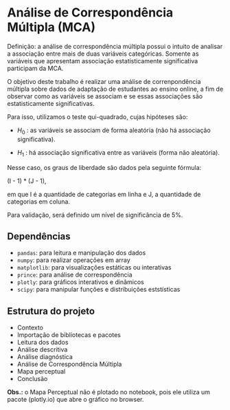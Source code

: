 # Análise de Correspondência Múltipla (MCA)

Definição: a análise de correspondência múltipla possui o intuito de analisar a associação entre mais de duas variáveis categóricas. Somente as variáveis que apresentam associação estatisticamente significativa participam da MCA.

O objetivo deste trabalho é realizar uma análise de correnpondência múltipla sobre dados de adaptação de estudantes ao ensino online, a fim de observar como as variáveis se associam e se essas associações são estatisticamente significativas.

Para isso, utilizamos o teste qui-quadrado, cujas hipóteses são:

 * $H_0$ : as variáveis se associam de forma aleatória (não há associação significativa).

 * $H_1$ : há associação significativa entre as variáveis (forma não aleatória).

Nesse caso, os graus de liberdade são dados pela seguinte fórmula:

(I - 1) * (J - 1),

em que I é a quantidade de categorias em linha e J, a quantidade de categorias em coluna.

Para validação, será definido um nível de significância de 5%.

## Dependências

* ```pandas```: para leitura e manipulação dos dados
* ```numpy```: para realizar operações em array
* ```matplotlib```: para visualizações estáticas ou interativas
* ```prince```: para análise de correspondência
* ```plotly```: para gráficos interativos e dinâmicos
* ```scipy```: para manipular funções e distribuições eststísticas

## Estrutura do projeto

- Contexto
- Importação de bibliotecas e pacotes
- Leitura dos dados
- Análise descritiva
- Análise diagnóstica
- Análise de Correspondência Múltipla
- Mapa perceptual
- Conclusão

**Obs.:** o Mapa Perceptual não é plotado no notebook, pois ele utiliza um pacote (plotly.io) que abre o gráfico no browser.
